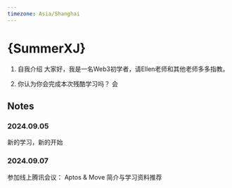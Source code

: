 ```yaml
---
timezone: Asia/Shanghai
---
```



# {SummerXJ}

1. 自我介绍
大家好，我是一名Web3初学者，请Ellen老师和其他老师多多指教。

2. 你认为你会完成本次残酷学习吗？
会

## Notes

<!-- Content_START -->

### 2024.09.05

新的学习，新的开始

### 2024.09.07
 参加线上腾讯会议： Aptos & Move 简介与学习资料推荐

<!-- Content_END -->